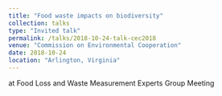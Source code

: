 ```yaml
---
title: "Food waste impacts on biodiversity"
collection: talks
type: "Invited talk"
permalink: /talks/2018-10-24-talk-cec2018
venue: "Commission on Environmental Cooperation"
date: 2018-10-24
location: "Arlington, Virginia"
---
```


at Food Loss and Waste Measurement Experts Group Meeting
